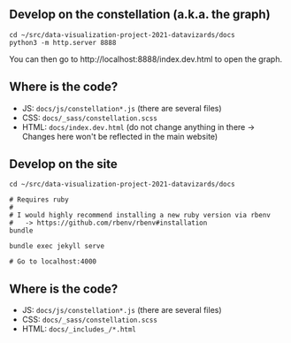 ## Develop on the constellation (a.k.a. the graph)

```shell
cd ~/src/data-visualization-project-2021-datavizards/docs
python3 -m http.server 8888
```

You can then go to http://localhost:8888/index.dev.html to open the graph.

## Where is the code?

* JS: `docs/js/constellation*.js` (there are several files)
* CSS: `docs/_sass/constellation.scss`
* HTML: `docs/index.dev.html` (do not change anything in there -> Changes here won't be reflected in the main website)

## Develop on the site

```shell
cd ~/src/data-visualization-project-2021-datavizards/docs

# Requires ruby
#
# I would highly recommend installing a new ruby version via rbenv
#   -> https://github.com/rbenv/rbenv#installation
bundle

bundle exec jekyll serve

# Go to localhost:4000
```

## Where is the code?

* JS: `docs/js/constellation*.js` (there are several files)
* CSS: `docs/_sass/constellation.scss`
* HTML: `docs/_includes_/*.html`
